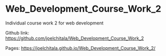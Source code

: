 # Web_Development_Course_Work_2
Individual course work 2 for web development 

Github link: https://github.com/joelchitala/Web_Development_Course_Work_2

Pages: https://joelchitala.github.io/Web_Development_Course_Work_2/